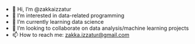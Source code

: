 - 👋 Hi, I’m @zakkaizzatur
- 👀 I’m interested in data-related programming
- 🌱 I’m currently learning data science
- 💞️ I’m looking to collaborate on data analysis/machine learning projects
- 📫 How to reach me: zakka.izzatur@gmail.com

<!---
zakkaizzatur/zakkaizzatur is a ✨ special ✨ repository because its `README.md` (this file) appears on your GitHub profile.
You can click the Preview link to take a look at your changes.
--->
